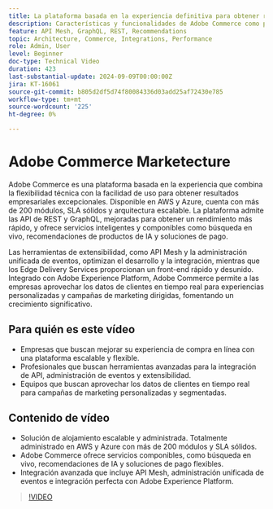 ```yaml
---
title: La plataforma basada en la experiencia definitiva para obtener resultados empresariales excepcionales
description: Características y funcionalidades de Adobe Commerce como plataforma basada en experiencias para crear resultados empresariales excepcionales.
feature: API Mesh, GraphQL, REST, Recommendations
topic: Architecture, Commerce, Integrations, Performance
role: Admin, User
level: Beginner
doc-type: Technical Video
duration: 423
last-substantial-update: 2024-09-09T00:00:00Z
jira: KT-16061
source-git-commit: b805d2df5d74f80084336d03add25af72430e785
workflow-type: tm+mt
source-wordcount: '225'
ht-degree: 0%

---
```



# Adobe Commerce Marketecture

Adobe Commerce es una plataforma basada en la experiencia que combina la flexibilidad técnica con la facilidad de uso para obtener resultados empresariales excepcionales. Disponible en AWS y Azure, cuenta con más de 200 módulos, SLA sólidos y arquitectura escalable. La plataforma admite las API de REST y GraphQL, mejoradas para obtener un rendimiento más rápido, y ofrece servicios inteligentes y componibles como búsqueda en vivo, recomendaciones de productos de IA y soluciones de pago.

Las herramientas de extensibilidad, como API Mesh y la administración unificada de eventos, optimizan el desarrollo y la integración, mientras que los Edge Delivery Services proporcionan un front-end rápido y desunido. Integrado con Adobe Experience Platform, Adobe Commerce permite a las empresas aprovechar los datos de clientes en tiempo real para experiencias personalizadas y campañas de marketing dirigidas, fomentando un crecimiento significativo.

## Para quién es este vídeo

- Empresas que buscan mejorar su experiencia de compra en línea con una plataforma escalable y flexible.
- Profesionales que buscan herramientas avanzadas para la integración de API, administración de eventos y extensibilidad.
- Equipos que buscan aprovechar los datos de clientes en tiempo real para campañas de marketing personalizadas y segmentadas.

## Contenido de vídeo

- Solución de alojamiento escalable y administrada. Totalmente administrado en AWS y Azure con más de 200 módulos y SLA sólidos.
- Adobe Commerce ofrece servicios componibles, como búsqueda en vivo, recomendaciones de IA y soluciones de pago flexibles.
- Integración avanzada que incluye API Mesh, administración unificada de eventos e integración perfecta con Adobe Experience Platform.

>[!VIDEO](https://video.tv.adobe.com/v/3433435?learn=on)
